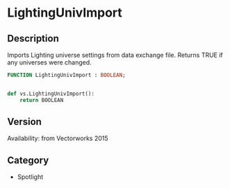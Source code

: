 # LightingUnivImport

## Description
Imports Lighting universe settings from data exchange file. Returns TRUE if any universes were changed.

```pascal
FUNCTION LightingUnivImport : BOOLEAN;
```

```python

def vs.LightingUnivImport():
    return BOOLEAN
```

## Version
Availability: from Vectorworks 2015
## Category
* Spotlight

